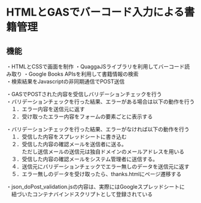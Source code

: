 # HTMLとGASでバーコード入力による書籍管理

## 機能

・HTMLとCSSで画面を制作
・QuaggaJSライブラリを利用してバーコード読み取り
・Google Books APIsを利用して書籍情報の検索  
・検索結果をJavascriptの非同期通信でPOST送信

・GASでPOSTされた内容を受信しバリデーションチェックを行う  
・バリデーションチェックを行った結果、エラーがある場合は以下の動作を行う  
　１．エラー内容を送信元に返す  
　２．受け取ったエラー内容をフォームの要素ごとに表示する

・バリデーションチェックを行った結果、エラーがなければ以下の動作を行う  
　１．受信した内容をスプレッドシートに書き込む  
　２．受信した内容の確認メールを送信者に送る。  
　　　ただし送信メールの送信元は独自ドメインのメールアドレスを用いる  
　３．受信した内容の確認メールをシステム管理者に送信する。  
　４．送信元にバリデーションチェックでエラー無しのデータを送信元に返す  
　５．エラー無しのデータを受け取ったら、thanks.htmlにページ遷移する

・json_doPost_validation.jsの内容は、実際にはGoogleスプレッドシートに  
　紐づいたコンテナバインドスクリプトとして登録されている
